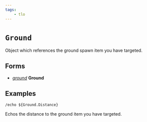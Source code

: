 ```yaml
---
tags:
    - tlo
---
```


# `Ground`

Object which references the ground spawn item you have targeted.

## Forms

* [_ground_](../data-types/datatype-ground.md) **Ground**

## Examples

`/echo ${Ground.Distance}`

Echos the distance to the ground item you have targeted.
